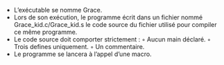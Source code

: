 - L’exécutable se nomme Grace.
- Lors de son exécution, le programme écrit dans un fichier nommé Grace_kid.c/Grace_kid.s le code source du fichier utilisé pour compiler ce même programme.
- Le code source doit comporter strictement :
	◦ Aucun main déclaré.
	◦ Trois defines uniquement.
	◦ Un commentaire.
- Le programme se lancera à l’appel d’une macro.